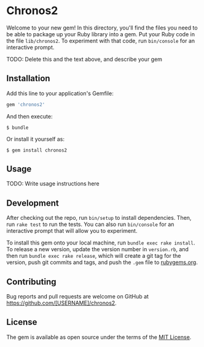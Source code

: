 # Chronos2

Welcome to your new gem! In this directory, you'll find the files you need to be able to package up your Ruby library into a gem. Put your Ruby code in the file `lib/chronos2`. To experiment with that code, run `bin/console` for an interactive prompt.

TODO: Delete this and the text above, and describe your gem

## Installation

Add this line to your application's Gemfile:

```ruby
gem 'chronos2'
```

And then execute:

    $ bundle

Or install it yourself as:

    $ gem install chronos2

## Usage

TODO: Write usage instructions here

## Development

After checking out the repo, run `bin/setup` to install dependencies. Then, run `rake test` to run the tests. You can also run `bin/console` for an interactive prompt that will allow you to experiment.

To install this gem onto your local machine, run `bundle exec rake install`. To release a new version, update the version number in `version.rb`, and then run `bundle exec rake release`, which will create a git tag for the version, push git commits and tags, and push the `.gem` file to [rubygems.org](https://rubygems.org).

## Contributing

Bug reports and pull requests are welcome on GitHub at https://github.com/[USERNAME]/chronos2.

## License

The gem is available as open source under the terms of the [MIT License](https://opensource.org/licenses/MIT).
